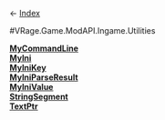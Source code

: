 ← [Index](Api-Index)

#VRage.Game.ModAPI.Ingame.Utilities

**[MyCommandLine](VRage.Game.ModAPI.Ingame.Utilities.MyCommandLine)**  
**[MyIni](VRage.Game.ModAPI.Ingame.Utilities.MyIni)**  
**[MyIniKey](VRage.Game.ModAPI.Ingame.Utilities.MyIniKey)**  
**[MyIniParseResult](VRage.Game.ModAPI.Ingame.Utilities.MyIniParseResult)**  
**[MyIniValue](VRage.Game.ModAPI.Ingame.Utilities.MyIniValue)**  
**[StringSegment](VRage.Game.ModAPI.Ingame.Utilities.StringSegment)**  
**[TextPtr](VRage.Game.ModAPI.Ingame.Utilities.TextPtr)**

